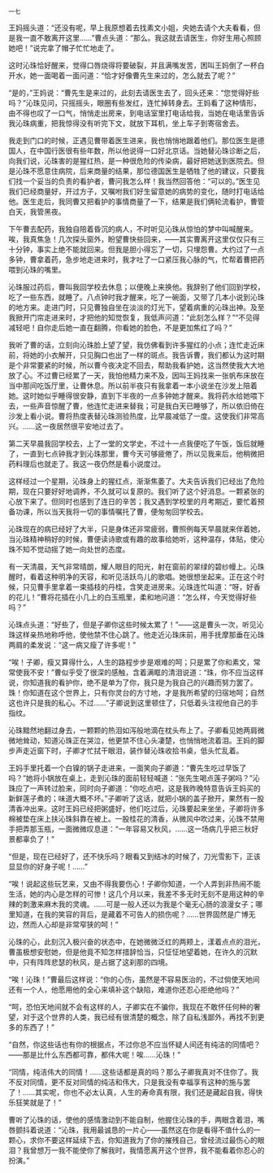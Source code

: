     一七 

   王妈摇头道：“还没有呢，早上我原想着去找素文小姐，央她去请个大夫看看，但是我一直不敢离开这里……”曹点头道：“那么。我这就去请医生，你好生用心照顾她吧！”说完拿了帽子忙忙地走了。

   这时沁珠恰好醒来，觉得口唇烧得将要破裂，并且满嘴发苦，困叫王妈倒了一杯白开水，她一面喝着一面问道：“恰才好像曹先生来过的，怎么就去了呢？”

   “是的，”王妈说：“曹先生是来过的，此刻去请医生去了，回头还来：“您觉得好些吗？”沁珠见问，只摇摇头，眼圈有些发红，连忙掉转身去。王妈看了这种情形，由不得也叹了一口气，悄悄走出房来，到电话室里打电话给我，当她在电话里告诉我沁珠病重，把我惊得没有听完下文，就放下耳机，坐上车子到寄宿舍去。

   我走到门口的时候，正遇见曹带着医生进来，我也悄悄地跟着他们。那位医生是德国人，在中国行医很有些年数，所以他说得一口好北京话。当她替沁珠诊断之后，向我们说，沁珠害的是猩红热，是一种很危险的传染病，最好把她送到医院去。但是沁珠不愿意住病院，后来商量的结果，那位德国医生是牺牲了他的建议，只要我们找一个妥当的负责的看护者，曹问我怎么样！我当然回答他：“可以的。”医生见我们已经商量好，开过方子，又嘱咐我们好生留意她的病势的变化，随时打电话给他。医生走后，我同曹又把看护的事情商量了一下，结果是我们俩轮流看护，曹管白天，我管黑夜。

   下午曹去配药，我独自陪着昏沉的病人，不时听见沁珠从惊怕的梦中叫喊醒来。唉，我真焦急！几次探头窗外，盼望曹快些回来，——其实曹离开这里仅仅只有三十分钟，事实上绝不能就回来。但我是胆小得忘了一切，只埋怨曹。大约过了一点多钟，曹拿着药，急步地走进来时，我才吐了一口紧压我心脉的气，忙帮着曹把药喂到沁珠的嘴里。

   沁珠服过药后，曹叫我回学校去休息；以便晚上来换他。我辞别了他们回到学校，吃了一些东西，就睡了。八点钟时我才醒来，吃了一碗面，又带了几本小说到沁珠的地方来。走进门时，只见曹独自坐在淡淡的灯光下，望着病重的沁珠出神。及至我掀开门帘走进来时，才把他的知觉恢复，我低声问道：“此刻怎么样？”“不见得减轻吧！自你走后她一直在翻腾，你看她的脸色，不是更加焦红了吗？”

   我听了曹的话，立刻向沁珠脸上望了望，我仿佛看到许多猩红的小点；连忙走近床前，将她的小衣解开，只见胸口也出了一样的斑点。我告诉曹，我们都认为这时期是个非常要紧的时候，所以曹今夜决定不回去，帮助我看护她，这当然使我大大地放了心。不过曹已经累了一天，我怕他精力来不及，因叫王妈找来一张帆布床放在当中那间吃饭厅里，让曹休息。所以前半夜只有我拿着一本小说坐在沙发上陪着她。这时她似乎睡得很安静，直到下半夜的一点多钟她才醒来。我将药水给她喂下去，一些声音惊醒了曹，他连忙走进来替我；可是我白天已睡够了，所以依旧倚在沙发上看小说。曹将热度表替沁珠测验热度，比早晨减低了一度。这使我们非常高兴。……这一夜居然很平安地过去了。

   第二天早晨我回学校去，上了一堂的文学史，不过十一点我便吃了午饭，饭后就睡了，一直到七点钟我才到沁珠那里，曹今天可够疲倦了，所以见我来后，他稍微把药料理后也就走了。我这一夜仍然是看小说度过。

   这样经过一个星期，沁珠身上的猩红点，渐渐焦萎了。大夫告诉我们已经出了危险期，现在只要好好地调养，不久就可以复原的。我们听了这个好消息。一颗紧张的心放下来了。但同时也感到了连日的辛苦；我又遇到学校里的月考期近，要忙着预备功课，所以当天我将一切的事情嘱托了曹，便匆匆回学校去。

   沁珠现在的病已经好了大半，只是身体还非常疲弱，曹照例每天早晨就来伴着她，当沁珠精神稍好的时候，曹便读诗歌或有趣的故事给她听，这种温存，体贴，使沁珠不知不觉动摇了她一向处世的态度。

   有一天清晨，天气非常晴朗，耀人眼目的阳光，射在窗前的翠绿的碧纱幔上。沁珠醒时，看着这种明净的天容，和听见活跃鸟儿的歌唱。她很想坐起来。正在这个时候，只见曹手里拿着一束插枝的丹桂，含笑走进房来。沁珠连忙叫道：“呀，好香的花儿！”曹将花插在小几上的白玉瓶里，柔和地问道：“怎么样，今天觉得好些吗？”

   沁珠点头道：“好些了，但是子卿你这些时候太累了！”——这是曹头一次，听见沁珠这样亲热地称呼他，使他禁不住心跳了。他走近沁珠床前，用手抚摩那垂在沁珠两肩的柔发说：“这一病又瘦了许多呢！”

   “唉！子卿，瘦又算得什么，人生的路程步步是艰难的呵；只是累了你和素文，常常使我不安！”曹似乎受了很深的感触，含着满眶的清泪说道：“珠，你不应当这样说，你知道我的看护你，绝不是单为了你，我只是为我自己的兴趣而努力罢了。珠！你知道在这个世界上，只有你灵台的方寸地，才是我所希望的归宿地呵；自然这也许只是我的私心。不过……”子卿说到这里顿住了，只低着头注视他自己的手指纹。

   沁珠黯然地翻过身去，一颗颗的热泪如泻般地滴在枕头布上了。子卿看见她两肩微微地耸动，知道沁珠正在哭泣，他更禁不住心头凄楚，也悄悄地流着泪。王妈的脚步声走近窗下时，子卿才忙拭干眼泪，装作替沁珠收拾书桌，低头忙乱着。

   王妈手里托着一个白镍的锅子走进来，一面笑向子卿道：“曹先生吃过早饭了吗？”她将小锅放在桌上，走到沁珠的面前轻轻喊道：“张先生喝点莲子粥吗？”沁珠应了一声转过脸来，同时向子卿道：“你吃点吧，这是我昨晚特意告诉王妈买的新鲜莲子煮的；味道大概不坏。”子卿听了这话，就把小锅的盖子掀开，果然有一股清香冲出来。这时王妈已经把粥盛好，他们吃过后，沁珠要起来坐坐，子卿将许多棉被垫在床上扶沁珠斜靠在被上。一股桂花的清香，从微风中吹过来，沁珠不禁用手把弄那玉瓶，一面微微叹息道：“一年容易又秋风，……这一场病几乎把三秋好景都辜负了！”

   “但是，现在已经好了，还不快乐吗？眼看又到结冰的时候了，刀光雪影下，正该显显你的好身子呢！……”

   “唉！说起这些玩艺来，又由不得我要伤心！子卿你知道，一个人弄到非热闹不能生活，她的内心是怎样的可惨！这几个月以来，我差不多无时无刻不是用这种的辛辣的刺激来麻木我的灵魂。……可是一般人还以为我是个毫无心肠的浪漫女子；哪里知道，在我的笑容的背后，是藏着不可告人的损伤呢？……世界固然是广博无边，然而人心却是非常窄狭的呵！”

   沁珠的心，此刻沉入极兴奋的状态中，在她微微泛红的两颊上，漾着点点的泪光，曹虽极想安慰她，但是他竟不知怎样措辞恰当，只怔怔地望着她，在许久的沉默中，只有阵阵悲瑟的秋风，是占据了这刹那的四境。

   “唉！沁珠！”曹最后这样说：“你的心伤，虽然是不容易医治的，不过倘使天地间还有一个人，他愿用他的全心来填补这个缺陷，难道你还忍心拒绝他吗？”

   “呵，恐怕天地间就不会有这样的人，子卿实在不骗你，我现在不敢怀任何种的奢望，对于这个世界的人类，我已经有很清楚的概念，除了自私浅鄙外，再找不到更多的东西了！”

   “自然，你这些话也有你的根据点，不过你总不应当怀疑人间还有纯洁的同情吧？——那是比什么东西都可靠，都伟大呢！唉……沁珠！”

   “同情，纯洁伟大的同情！……这些话都是真的吗？那么子卿我真对不住你了。我不反对同情，更不反对同情的纯洁和伟大，只是我没有幸福享有这种的施与罢了！……其实呢，你也不必太认真，人生的寿命真有限，我们还是藏起自我，得快乐狂笑就是了！”

   曹听了沁珠的话，使他的感情激动到不能自制，他握住沁珠的手，两眼含着泪，嘴唇颤抖着说道：“沁珠，我用最诚恳的一片心——虽然这在你是看得不值什么的一颗心，求你不要这样延续下去，你知道我为了你的摧残自己，曾经流过最伤心的眼泪？我曾想万一我不能使你了解我时，我情愿离开这个世界，我不能看着你忍心的扮演。”

